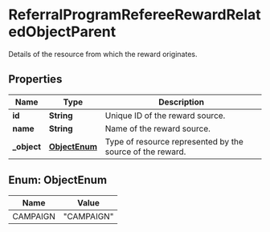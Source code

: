

# ReferralProgramRefereeRewardRelatedObjectParent

Details of the resource from which the reward originates.

## Properties

| Name | Type | Description |
|------------ | ------------- | ------------- |
|**id** | **String** | Unique ID of the reward source. |
|**name** | **String** | Name of the reward source. |
|**_object** | [**ObjectEnum**](#ObjectEnum) | Type of resource represented by the source of the reward. |



## Enum: ObjectEnum

| Name | Value |
|---- | -----|
| CAMPAIGN | &quot;CAMPAIGN&quot; |



